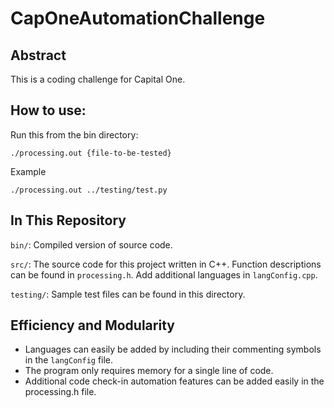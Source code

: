 # CapOneAutomationChallenge

## Abstract
This is a coding challenge for Capital One.

## How to use:
Run this from the bin directory:
```
./processing.out {file-to-be-tested}
```
Example
```
./processing.out ../testing/test.py
```


## In This Repository
`bin/`: Compiled version of source code.

`src/`: The source code for this project written in C++. Function descriptions can be found in `processing.h`. Add additional languages in `langConfig.cpp`.

`testing/`: Sample test files can be found in this directory.

## Efficiency and Modularity
- Languages can easily be added by including their commenting symbols in the `langConfig` file.
- The program only requires memory for a single line of code.
- Additional code check-in automation features can be added easily in the processing.h file.
